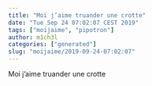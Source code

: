```yaml
---
title: "Moi j’aime truander une crotte"
date: "Tue Sep 24 07:02:07 CEST 2019"
tags: ["moijaime", "pipotron"]
author: m1ch3l
categories: ["generated"]
slug: "moijaime/2019-09-24-07:02:07"
---
```


Moi j’aime truander une crotte
